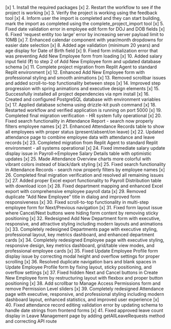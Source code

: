 [x] 1. Install the required packages
[x] 2. Restart the workflow to see if the project is working
[x] 3. Verify the project is working using the feedback tool
[x] 4. Inform user the import is completed and they can start building, mark the import as completed using the complete_project_import tool
[x] 5. Fixed date validation error in employee edit form for DOJ and DOB fields
[x] 6. Fixed 'request entity too large' error by increasing server payload limit to 10MB
[x] 7. Enhanced calendar component with year/month dropdowns for easier date selection
[x] 8. Added age validation (minimum 20 years) and age display for Date of Birth field
[x] 9. Fixed form initialization error that was preventing Add New Employee form from loading
[x] 10. Added salary input field (₹) to step 2 of Add New Employee form and updated database schema
[x] 11. Complete project migration from Replit Agent to standard Replit environment
[x] 12. Enhanced Add New Employee form with professional styling and smooth animations
[x] 13. Removed scrollbar issues and added scroll-to-top functionality between steps
[x] 14. Improved step progression with spring animations and executive design elements
[x] 15. Successfully installed all project dependencies via npm install
[x] 16. Created and configured PostgreSQL database with environment variables
[x] 17. Applied database schema using drizzle-kit push command
[x] 18. Restarted workflow and verified application is running on port 5000
[x] 19. Completed final migration verification - HR system fully operational
[x] 20. Fixed search functionality in Attendance Report - search now properly filters employee names
[x] 21. Enhanced Attendance Records table to show all employees with proper status (present/absent/on leave)
[x] 22. Updated attendance page to combine employee data with attendance and leave records
[x] 23. Completed migration from Replit Agent to standard Replit environment - all systems operational
[x] 24. Fixed immediate salary update display issue in Payroll->Employee Salary Details table with optimistic updates
[x] 25. Made Attendance Overview charts more colorful with vibrant colors instead of black/dark styling
[x] 25. Fixed search functionality in Attendance Records - search now properly filters by employee names
[x] 26. Completed final migration verification and resolved all remaining issues
[x] 27. Added proper Excel export functionality to Payroll Distribution table with download icon
[x] 28. Fixed department mapping and enhanced Excel export with comprehensive employee payroll data
[x] 29. Removed duplicate "Add New Employee" title in dialog and improved form responsiveness
[x] 30. Fixed scroll-to-top functionality in multi-step employee form for Next/Previous navigation
[x] 31. Fixed form layout issue where Cancel/Next buttons were hiding form content by removing sticky positioning
[x] 32. Redesigned Add New Department form with executive, responsive, and attractive styling including modern layouts and animations
[x] 33. Completely redesigned Departments page with executive styling, professional layout, key metrics dashboard, and enhanced department cards
[x] 34. Completely redesigned Employee page with executive styling, responsive design, key metrics dashboard, grid/table view modes, and professional employee cards
[x] 35. Fixed Update Employee Profile form display issue by correcting modal height and overflow settings for proper scrolling
[x] 36. Resolved duplicate navigation bars and blank spaces in Update Employee Profile form by fixing layout, sticky positioning, and overflow settings
[x] 37. Fixed hidden Next and Cancel buttons in Create New Employee form by restructuring layout with flexbox and proper button positioning
[x] 38. Add scrollbar to Manage Access Permissions form and remove Permission Level sliders
[x] 39. Completely redesigned Attendance page with executive, responsive, and professional styling including modern dashboard layout, enhanced statistics, and improved user experience
[x] 40. Fixed attendance record editing validation error by updating schema to handle date strings from frontend forms
[x] 41. Fixed approved leave count display in Leave Management page by adding getAllLeaveRequests method and correcting API route